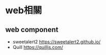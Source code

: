 # web相關

## web component
- sweetalert2 <https://sweetalert2.github.io/>
- Quill <https://quilljs.com/>